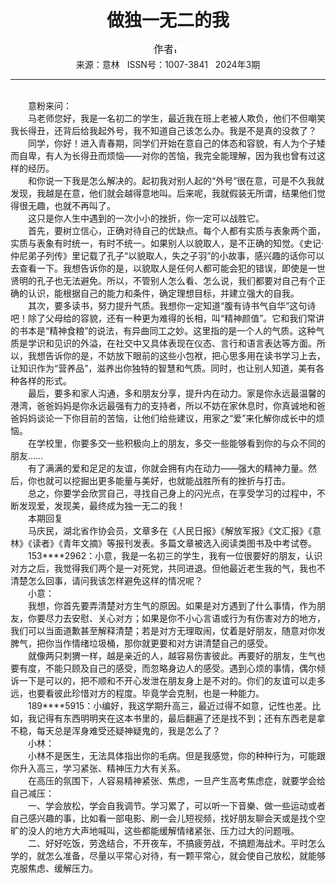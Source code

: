# <center>做独一无二的我</center>

<div align=center><img src="https://raw.githubusercontent.com/leaguecn/magazines/main/img_authors/%25d7%25f7%25d5%25df%25a3%25ba.jpg"></div>

<center>来源：意林   ISSN号：1007-3841   2024年3期</center>

* * *

<br>　　意粉来问：  
　　马老师您好，我是一名初二的学生，最近我在班上老被人欺负，他们不但嘲笑我长得丑，还背后给我起外号，我不知道自己该怎么办。我是不是真的没救了？  
　　同学，你好！进入青春期，同学们开始在意自己的体态和容貌，有人为个子矮而自卑，有人为长得丑而烦恼——对你的苦恼，我完全能理解，因为我也曾有过这样的经历。  
　　和你说一下我是怎么解决的。起初我对别人起的“外号”很在意，可是不久我就发现，我越是在意，他们就会越得意地叫。后来呢，我就假装无所谓，结果他们觉得很无趣，也就不再叫了。  
　　这只是你人生中遇到的一次小小的挫折，你一定可以战胜它。  
　　首先，要树立信心，正确对待自己的优缺点。每个人都有实质与表象两个面，实质与表象有时统一，有时不统一。如果别人以貌取人，是不正确的知觉。《史记·仲尼弟子列传》里记载了孔子“以貌取人，失之子羽”的小故事，感兴趣的话你可以去查看一下。我想告诉你的是，以貌取人是任何人都可能会犯的错误，即使是一世贤明的孔子也无法避免。所以，不管别人怎么看、怎么说，我们都要对自己有个正确的认识，能根据自己的能力和条件，确定理想目标，并建立强大的自我。  
　　其次，要多读书，努力提升气质。我想你一定知道“腹有诗书气自华”这句诗吧！除了父母给的容貌，还有一种更为难得的长相，叫“精神颜值”。它和我们常讲的书本是“精神食粮”的说法，有异曲同工之妙。这里指的是一个人的气质。这种气质是学识和见识的外溢，在社交中又具体表现在仪态、言行和语言表达等方面。所以，我想告诉你的是，不妨放下眼前的这些小包袱，把心思多用在读书学习上去，让知识作为“营养品”，滋养出你独特的智慧和气质。同时，也让别人知道，美有各种各样的形式。  
　　最后，要多和家人沟通，多和朋友分享，提升内在动力。家是你永远最温馨的港湾，爸爸妈妈是你永远最强有力的支持者，所以不妨在家休息时，你真诚地和爸爸妈妈谈论一下你目前的苦恼，让他们给些建议，用家之“爱”来化解你成长中的烦恼。  
　　在学校里，你要多交一些积极向上的朋友，多交一些能够看到你的与众不同的朋友……  
　　有了满满的爱和足足的友谊，你就会拥有内在动力——强大的精神力量。然后，你也就可以挖掘出更多能量与美好，也就能战胜所有的挫折与打击。  
　　总之，你要学会欣赏自己，寻找自己身上的闪光点，在享受学习的过程中，不断发现爱，发现美，最终成为独一无二的我！  
　　本期回复  
　　马庆民，湖北省作协会员，文章多在《人民日报》《解放军报》《文汇报》《意林》《读者》《青年文摘》等报刊发表。多篇文章被选入阅读类图书及中考试卷。  
　　153\*\*\*\*2962：小意，我是一名初三的学生，我有一位很要好的朋友，认识对方之后，我觉得我们两个是一对死党，共同进退。但他最近老生我的气，我也不清楚怎么回事，请问我该怎样避免这样的情况呢？  
　　小意：  
　　我想，你首先要弄清楚对方生气的原因。如果是对方遇到了什么事情，作为朋友，你要尽力去安慰、关心对方；如果是你不小心言语或行为有伤害对方的地方，我们可以当面道歉甚至解释清楚；若是对方无理取闹，仗着是好朋友，随意对你发脾气，把你当作情绪垃圾桶，那你就更要和对方讲清楚自己的感受。  
　　就像两只刺猬一样，越是亲近的人，越容易伤害彼此。再要好的朋友，生气也要有度，不能只顾及自己的感受，而忽略身边人的感受。遇到心烦的事情，偶尔倾诉一下是可以的，把不顺和不开心发泄在朋友身上是不对的。你们的友谊可以走多远，也要看彼此珍惜对方的程度。毕竟学会克制，也是一种能力。  
　　189\*\*\*\*5915：小编好，我这学期升高三，最近过得不如意，记性也差。比如，我记得有东西明明夹在这本书里的，最后翻遍了还是找不到；还有东西老是拿不稳，每天总是浑身难受还疑神疑鬼的，我是怎么了？  
　　小林：  
　　小林不是医生，无法具体指出你的毛病。但是我感觉，你的种种行为，可能跟你升入高三，学习紧张、精神压力大有关系。  
　　在高压的氛围下，人容易精神紧张、焦虑，一旦产生高考焦虑症，就要学会给自己减压：  
　　一、学会放松，学会自我调节。学习累了，可以听一下音樂、做一些运动或者自己感兴趣的事，比如看一部电影、刷一会儿短视频，找好朋友聊会天或是找个空旷的没人的地方大声地喊叫，这些都能缓解情绪紧张、压力过大的问题哦。  
　　二、好好吃饭，劳逸结合，不开夜车，不搞疲劳战，不搞题海战术。平时怎么学的，就怎么准备，尽量以平常心对待，有一颗平常心，就会使自己放松，就能够克服焦虑、缓解压力。

